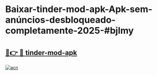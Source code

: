 # Baixar-tinder-mod-apk-Apk-sem-anúncios-desbloqueado-completamente-2025-#bjlmy

# <h2><a href="https://ainizakaria.my?title=tinder-mod-apk&ref=24M">🔗👉 🔴 tinder-mod-apk</a></h2>

[![acn](https://github.com/user-attachments/assets/0f9c940e-d8b0-45ae-aac7-cd30a18b3e1c)](https://ainizakaria.my?title=tinder-mod-apk&ref=24M)

